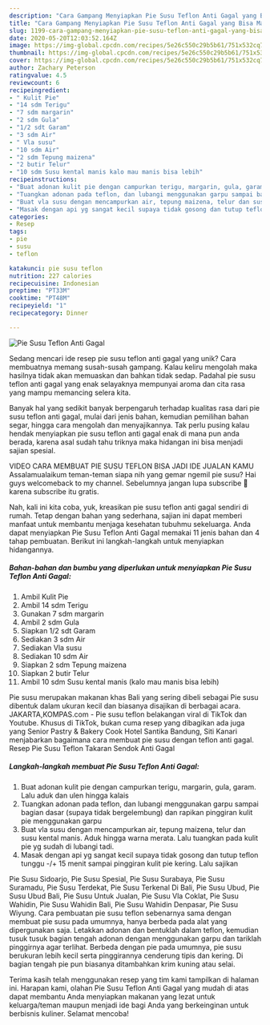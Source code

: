 ```yaml
---
description: "Cara Gampang Menyiapkan Pie Susu Teflon Anti Gagal yang Bisa Manjain Lidah"
title: "Cara Gampang Menyiapkan Pie Susu Teflon Anti Gagal yang Bisa Manjain Lidah"
slug: 1199-cara-gampang-menyiapkan-pie-susu-teflon-anti-gagal-yang-bisa-manjain-lidah
date: 2020-05-20T12:03:52.164Z
image: https://img-global.cpcdn.com/recipes/5e26c550c29b5b61/751x532cq70/pie-susu-teflon-anti-gagal-foto-resep-utama.jpg
thumbnail: https://img-global.cpcdn.com/recipes/5e26c550c29b5b61/751x532cq70/pie-susu-teflon-anti-gagal-foto-resep-utama.jpg
cover: https://img-global.cpcdn.com/recipes/5e26c550c29b5b61/751x532cq70/pie-susu-teflon-anti-gagal-foto-resep-utama.jpg
author: Zachary Peterson
ratingvalue: 4.5
reviewcount: 6
recipeingredient:
- " Kulit Pie"
- "14 sdm Terigu"
- "7 sdm margarin"
- "2 sdm Gula"
- "1/2 sdt Garam"
- "3 sdm Air"
- " Vla susu"
- "10 sdm Air"
- "2 sdm Tepung maizena"
- "2 butir Telur"
- "10 sdm Susu kental manis kalo mau manis bisa lebih"
recipeinstructions:
- "Buat adonan kulit pie dengan campurkan terigu, margarin, gula, garam. Lalu aduk dan ulen hingga kalais"
- "Tuangkan adonan pada teflon, dan lubangi menggunakan garpu sampai bagian dasar (supaya tidak bergelembung) dan rapikan pinggiran kulit pie menggunakan garpu"
- "Buat vla susu dengan mencampurkan air, tepung maizena, telur dan susu kental manis. Aduk hingga warna merata. Lalu tuangkan pada kulit pie yg sudah di lubangi tadi."
- "Masak dengan api yg sangat kecil supaya tidak gosong dan tutup teflon tunggu -/+ 15 menit sampai pinggiran kulit pie kering. Lalu sajikan"
categories:
- Resep
tags:
- pie
- susu
- teflon

katakunci: pie susu teflon 
nutrition: 227 calories
recipecuisine: Indonesian
preptime: "PT33M"
cooktime: "PT48M"
recipeyield: "1"
recipecategory: Dinner

---
```



![Pie Susu Teflon Anti Gagal](https://img-global.cpcdn.com/recipes/5e26c550c29b5b61/751x532cq70/pie-susu-teflon-anti-gagal-foto-resep-utama.jpg)

Sedang mencari ide resep pie susu teflon anti gagal yang unik? Cara membuatnya memang susah-susah gampang. Kalau keliru mengolah maka hasilnya tidak akan memuaskan dan bahkan tidak sedap. Padahal pie susu teflon anti gagal yang enak selayaknya mempunyai aroma dan cita rasa yang mampu memancing selera kita.

Banyak hal yang sedikit banyak berpengaruh terhadap kualitas rasa dari pie susu teflon anti gagal, mulai dari jenis bahan, kemudian pemilihan bahan segar, hingga cara mengolah dan menyajikannya. Tak perlu pusing kalau hendak menyiapkan pie susu teflon anti gagal enak di mana pun anda berada, karena asal sudah tahu triknya maka hidangan ini bisa menjadi sajian spesial.

VIDEO CARA MEMBUAT PIE SUSU TEFLON BISA JADI IDE JUALAN KAMU Assalamualaikum teman-teman siapa nih yang gemar ngemil pie susu? Hai guys welcomeback to my channel. Sebelumnya jangan lupa subscribe 🔔 karena subscribe itu gratis.


Nah, kali ini kita coba, yuk, kreasikan pie susu teflon anti gagal sendiri di rumah. Tetap dengan bahan yang sederhana, sajian ini dapat memberi manfaat untuk membantu menjaga kesehatan tubuhmu sekeluarga. Anda dapat menyiapkan Pie Susu Teflon Anti Gagal memakai 11 jenis bahan dan 4 tahap pembuatan. Berikut ini langkah-langkah untuk menyiapkan hidangannya.

<!--inarticleads1-->

##### Bahan-bahan dan bumbu yang diperlukan untuk menyiapkan Pie Susu Teflon Anti Gagal:

1. Ambil  Kulit Pie
1. Ambil 14 sdm Terigu
1. Gunakan 7 sdm margarin
1. Ambil 2 sdm Gula
1. Siapkan 1/2 sdt Garam
1. Sediakan 3 sdm Air
1. Sediakan  Vla susu
1. Sediakan 10 sdm Air
1. Siapkan 2 sdm Tepung maizena
1. Siapkan 2 butir Telur
1. Ambil 10 sdm Susu kental manis (kalo mau manis bisa lebih)


Pie susu merupakan makanan khas Bali yang sering dibeli sebagai Pie susu dibentuk dalam ukuran kecil dan biasanya disajikan di berbagai acara. JAKARTA,KOMPAS.com - Pie susu teflon belakangan viral di TikTok dan Youtube. Khusus di TikTok, bukan cuma resep yang dibagikan ada juga yang Senior Pastry &amp; Bakery Cook Hotel Santika Bandung, Siti Kanari menjabarkan bagaimana cara membuat pie susu dengan teflon anti gagal. Resep Pie Susu Teflon Takaran Sendok Anti Gagal 

<!--inarticleads2-->

##### Langkah-langkah membuat Pie Susu Teflon Anti Gagal:

1. Buat adonan kulit pie dengan campurkan terigu, margarin, gula, garam. Lalu aduk dan ulen hingga kalais
1. Tuangkan adonan pada teflon, dan lubangi menggunakan garpu sampai bagian dasar (supaya tidak bergelembung) dan rapikan pinggiran kulit pie menggunakan garpu
1. Buat vla susu dengan mencampurkan air, tepung maizena, telur dan susu kental manis. Aduk hingga warna merata. Lalu tuangkan pada kulit pie yg sudah di lubangi tadi.
1. Masak dengan api yg sangat kecil supaya tidak gosong dan tutup teflon tunggu -/+ 15 menit sampai pinggiran kulit pie kering. Lalu sajikan


Pie Susu Sidoarjo, Pie Susu Spesial, Pie Susu Surabaya, Pie Susu Suramadu, Pie Susu Terdekat, Pie Susu Terkenal Di Bali, Pie Susu Ubud, Pie Susu Ubud Bali, Pie Susu Untuk Jualan, Pie Susu Vla Coklat, Pie Susu Wahidin, Pie Susu Wahidin Bali, Pie Susu Wahidin Denpasar, Pie Susu Wiyung. Cara pembuatan pie susu teflon sebenarnya sama dengan membuat pie susu pada umumnya, hanya berbeda pada alat yang dipergunakan saja. Letakkan adonan dan bentuklah dalam teflon, kemudian tusuk tusuk bagian tengah adonan dengan menggunakan garpu dan tariklah pinggirnya agar terlihat. Berbeda dengan pie pada umumnya, pie susu berukuran lebih kecil serta pinggirannya cenderung tipis dan kering. Di bagian tengah pie pun biasanya ditambahkan krim kuning atau selai. 

Terima kasih telah menggunakan resep yang tim kami tampilkan di halaman ini. Harapan kami, olahan Pie Susu Teflon Anti Gagal yang mudah di atas dapat membantu Anda menyiapkan makanan yang lezat untuk keluarga/teman maupun menjadi ide bagi Anda yang berkeinginan untuk berbisnis kuliner. Selamat mencoba!
